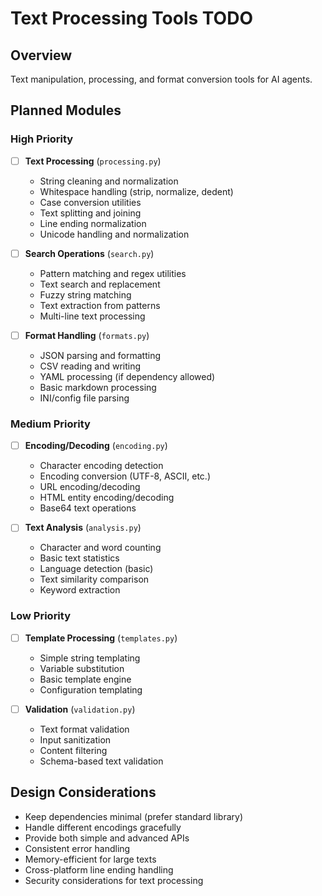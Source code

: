 # Text Processing Tools TODO

## Overview
Text manipulation, processing, and format conversion tools for AI agents.

## Planned Modules

### High Priority
- [ ] **Text Processing** (`processing.py`)
  - String cleaning and normalization
  - Whitespace handling (strip, normalize, dedent)
  - Case conversion utilities
  - Text splitting and joining
  - Line ending normalization
  - Unicode handling and normalization

- [ ] **Search Operations** (`search.py`)
  - Pattern matching and regex utilities
  - Text search and replacement
  - Fuzzy string matching
  - Text extraction from patterns
  - Multi-line text processing

- [ ] **Format Handling** (`formats.py`)
  - JSON parsing and formatting
  - CSV reading and writing
  - YAML processing (if dependency allowed)
  - Basic markdown processing
  - INI/config file parsing

### Medium Priority
- [ ] **Encoding/Decoding** (`encoding.py`)
  - Character encoding detection
  - Encoding conversion (UTF-8, ASCII, etc.)
  - URL encoding/decoding
  - HTML entity encoding/decoding
  - Base64 text operations

- [ ] **Text Analysis** (`analysis.py`)
  - Character and word counting
  - Basic text statistics
  - Language detection (basic)
  - Text similarity comparison
  - Keyword extraction

### Low Priority
- [ ] **Template Processing** (`templates.py`)
  - Simple string templating
  - Variable substitution
  - Basic template engine
  - Configuration templating

- [ ] **Validation** (`validation.py`)
  - Text format validation
  - Input sanitization
  - Content filtering
  - Schema-based text validation

## Design Considerations
- Keep dependencies minimal (prefer standard library)
- Handle different encodings gracefully
- Provide both simple and advanced APIs
- Consistent error handling
- Memory-efficient for large texts
- Cross-platform line ending handling
- Security considerations for text processing